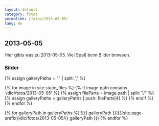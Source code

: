```yaml
---
layout: default
category: fotos
permalink: /fotos/2013-05-05/
lang: de
---
```


## 2013-05-05

Hier gibts was zu 2013-05-05. Viel Spaß beim Bilder browsen.

### Bilder
{% assign galleryPaths = "" | split: ',' %}

{% for image in site.static_files %}
{% if image.path contains '/dlc/fotos/2013-05-05' %}
        {% assign fileParts = image.path | split: "/" %}
        {% assign galleryPaths = galleryPaths | push: fileParts[4] %}
{% endif %}
{% endfor %}

{% for galleryPath in galleryPaths %}
![{{ galleryPath }}]({{site.page-prefix}}dlc/fotos/2013-05-05/{{ galleryPath }})
{% endfor %}
